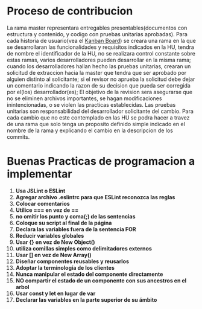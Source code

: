 # Proceso de contribucion
La rama master representara entregables presentables(documentos con estructura y contenido, y codigo con pruebas unitarias aprobadas). Para cada historia de usuario(vea el <a href="https://github.com/DiegoFelipeOrozco/Proyecto_de_TIS/projects/1">Kanban Board</a>) se creara una rama en la que se desarrollaran las funcionalidades y requisitos indicados en la HU, tendra de nombre el identificador de la HU, no se realizara control constante sobre estas ramas, varios desarrolladores pueden desarrollar en la misma rama; cuando los desarrolladores hallan hecho las pruebas unitarias, crearan un solicitud de extraccion hacia la master que tendra que ser aprobado por alguien distinto al solicitante; si el revisor no aprueba la solicitud debe dejar un comentario indicando la razon de su decision que pueda ser corregida por el(los) desarrollador(es); El objetivo de la revision sera asegurarse que no se eliminen archivos importantes, se hagan modificaciones inintencionadas, o se violen las practicas establecidas. Las pruebas unitarias son responsabilidad del desarrollador solicitante del cambio. Para cada cambio que no este contemplado en las HU se podra hacer a travez de una rama que solo tenga un proposito definido simple indicado en el nombre de la rama y explicando el cambio en la descripcion de los commits.

# Buenas Practicas de programacion a implementar
<ol>
<li> <b>Usa JSLint o ESLint</b> </li>
<li> <b>Agregar archivo .eslintrc para que ESLint reconozca las reglas</b> </li>
<li> <b>Colocar comentarios</b> </li>
<li> <b>Utilice === en vez de ==</b> </li>
<li> <b>no omitir los punto y coma(;) de las sentencias</b> </li>
<li> <b>Coloque su script al final de la página</b> </li>
<li> <b>Declara las variables fuera de la sentencia FOR</b> </li>
<li> <b>Reducir variables globales</b> </li>
<li> <b>Usar {} en vez de New Object()</b> </li>
<li> <b>utiliza comillas simples como delimitadores externos</b> </li>
<li> <b>Usar [] en vez de New Array()</b> </li>
<li> <b>Diseñar componentes reusables y reusarlos</b> </li>
<li> <b>Adoptar la terminología de los clientes</b> </li>
<li> <b>Nunca manipular el estado del componente directamente</b> </li>
<li> <b>NO compartir el estado de un componente con sus ancestros en el arbol</b> </li>
<li> <b>Usar const y let en lugar de var</b> </li>
<li> <b>Declarar las variables en la parte superior de su ámbito </b> </li>
</ol>